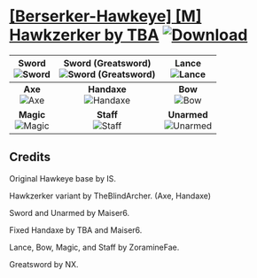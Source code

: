 # [\[Berserker-Hawkeye\] \[M\] Hawkzerker by TBA](https://github.com/Klokinator/FE-Repo/tree/main/Battle%20Animations/Infantry%20-%20(Axe)%20Brigs,%20Pirates,%20Zerkers/%5BBerserker-Hawkeye%5D%20%5BM%5D%20Hawkzerker%20by%20TBA) [![Download](https://img.shields.io/badge/Download--red?style=social&logo=github)](https://minhaskamal.github.io/DownGit/#/home?url=https://github.com/Klokinator/FE-Repo/tree/main/Battle%20Animations/Infantry%20-%20(Axe)%20Brigs,%20Pirates,%20Zerkers/%5BBerserker-Hawkeye%5D%20%5BM%5D%20Hawkzerker%20by%20TBA)

| <b>Sword</b><br/><img alt="Sword" src="https://raw.githubusercontent.com/Klokinator/FE-Repo/main/Battle%20Animations/Infantry%20-%20(Axe)%20Brigs,%20Pirates,%20Zerkers/%5BBerserker-Hawkeye%5D%20%5BM%5D%20Hawkzerker%20by%20TBA/1.%20Sword/Sword.gif"/> | <b>Sword (Greatsword)</b><br/><img alt="Sword (Greatsword)" src="https://raw.githubusercontent.com/Klokinator/FE-Repo/main/Battle%20Animations/Infantry%20-%20(Axe)%20Brigs,%20Pirates,%20Zerkers/%5BBerserker-Hawkeye%5D%20%5BM%5D%20Hawkzerker%20by%20TBA/1.%20Sword%20(Greatsword)/Sword.gif"/> | <b>Lance</b><br/><img alt="Lance" src="https://raw.githubusercontent.com/Klokinator/FE-Repo/main/Battle%20Animations/Infantry%20-%20(Axe)%20Brigs,%20Pirates,%20Zerkers/%5BBerserker-Hawkeye%5D%20%5BM%5D%20Hawkzerker%20by%20TBA/2.%20Lance/Lance.gif"/> |
| :---: | :---: | :---: |
| <b>Axe</b><br/><img alt="Axe" src="https://raw.githubusercontent.com/Klokinator/FE-Repo/main/Battle%20Animations/Infantry%20-%20(Axe)%20Brigs,%20Pirates,%20Zerkers/%5BBerserker-Hawkeye%5D%20%5BM%5D%20Hawkzerker%20by%20TBA/3.%20Axe/Axe.gif"/> | <b>Handaxe</b><br/><img alt="Handaxe" src="https://raw.githubusercontent.com/Klokinator/FE-Repo/main/Battle%20Animations/Infantry%20-%20(Axe)%20Brigs,%20Pirates,%20Zerkers/%5BBerserker-Hawkeye%5D%20%5BM%5D%20Hawkzerker%20by%20TBA/4.%20Handaxe/Handaxe.gif"/> | <b>Bow</b><br/><img alt="Bow" src="https://raw.githubusercontent.com/Klokinator/FE-Repo/main/Battle%20Animations/Infantry%20-%20(Axe)%20Brigs,%20Pirates,%20Zerkers/%5BBerserker-Hawkeye%5D%20%5BM%5D%20Hawkzerker%20by%20TBA/5.%20Bow/Bow.gif"/> |
| <b>Magic</b><br/><img alt="Magic" src="https://raw.githubusercontent.com/Klokinator/FE-Repo/main/Battle%20Animations/Infantry%20-%20(Axe)%20Brigs,%20Pirates,%20Zerkers/%5BBerserker-Hawkeye%5D%20%5BM%5D%20Hawkzerker%20by%20TBA/6.%20Magic/Magic.gif"/> | <b>Staff</b><br/><img alt="Staff" src="https://raw.githubusercontent.com/Klokinator/FE-Repo/main/Battle%20Animations/Infantry%20-%20(Axe)%20Brigs,%20Pirates,%20Zerkers/%5BBerserker-Hawkeye%5D%20%5BM%5D%20Hawkzerker%20by%20TBA/7.%20Staff/Staff.gif"/> | <b>Unarmed</b><br/><img alt="Unarmed" src="https://raw.githubusercontent.com/Klokinator/FE-Repo/main/Battle%20Animations/Infantry%20-%20(Axe)%20Brigs,%20Pirates,%20Zerkers/%5BBerserker-Hawkeye%5D%20%5BM%5D%20Hawkzerker%20by%20TBA/8.%20Unarmed/Unarmed.gif"/> |

## Credits

Original Hawkeye base by IS.

Hawkzerker variant by TheBlindArcher. (Axe, Handaxe)

Sword and Unarmed by Maiser6.

Fixed Handaxe by TBA and Maiser6.

Lance, Bow, Magic, and Staff by ZoramineFae.

Greatsword by NX.

